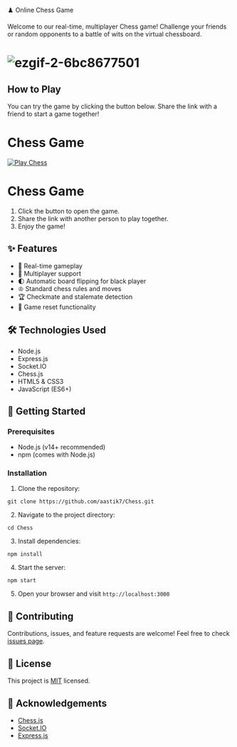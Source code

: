 
♟️ Online Chess Game

Welcome to our real-time, multiplayer Chess game! Challenge your friends or random opponents to a battle of wits on the virtual chessboard.

# ![ezgif-2-6bc8677501](https://github.com/user-attachments/assets/91cd6630-18c3-41b6-9a1b-fede82be1a28)


## How to Play

You can try the game by clicking the button below. Share the link with a friend to start a game together!

# Chess Game

[![Play Chess](https://img.shields.io/badge/Play%20Chess-00C853?style=for-the-badge&logo=chess)](https://your-chess-game-link.com)

# Chess Game




1. Click the button to open the game.
2. Share the link with another person to play together.
3. Enjoy the game!


## ✨ Features

- 🏁 Real-time gameplay
- 👥 Multiplayer support
- 🌓 Automatic board flipping for black player
- ♔ Standard chess rules and moves
- 🏆 Checkmate and stalemate detection
- 🔄 Game reset functionality

## 🛠️ Technologies Used

- Node.js
- Express.js
- Socket.IO
- Chess.js
- HTML5 & CSS3
- JavaScript (ES6+)

## 🚀 Getting Started

### Prerequisites

- Node.js (v14+ recommended)
- npm (comes with Node.js)

### Installation

1. Clone the repository:

``git clone https://github.com/aastik7/Chess.git``

2. Navigate to the project directory:

``cd Chess``

3. Install dependencies:

``npm install``

4. Start the server:

``npm start``

5. Open your browser and visit `http://localhost:3000`


## 🤝 Contributing

Contributions, issues, and feature requests are welcome! Feel free to check [issues page](https://github.com/aastik7/Chess/issues).

## 📜 License

This project is [MIT](https://choosealicense.com/licenses/mit/) licensed.

## 👏 Acknowledgements

- [Chess.js](https://github.com/jhlywa/chess.js)
- [Socket.IO](https://socket.io/)
- [Express.js](https://expressjs.com/)

